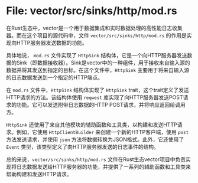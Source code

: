 # File: vector/src/sinks/http/mod.rs

在Rust生态中，vector是一个用于数据集成和实时数据处理的高性能日志收集器。而在这个项目的源代码中，文件 `vector/src/sinks/http/mod.rs` 的作用是实现向HTTP服务器发送数据的功能。

具体地说， `mod.rs` 文件实现了 `HttpSink` 结构体，它是一个向HTTP服务器发送数据的Sink（即数据接收器）。Sink是vector中的一种组件，用于接收来自输入源的数据并将其发送到指定的目标。在这个文件中，`HttpSink` 主要用于将来自输入源的日志数据发送到一个指定的HTTP端点。

在 `mod.rs` 文件中，`HttpSink` 结构体实现了 `HttpSink` trait，这个trait定义了发送HTTP请求的方法。该结构体使用 `reqwest` 库实现了向HTTP服务器发送POST请求的功能。它可以发送附带日志数据的HTTP POST请求，并将响应返回给调用方。

`HttpSink` 还使用了来自其他模块的辅助函数和工具类，以构建和发送HTTP请求。例如，它使用 `HttpClientBuilder` 来创建一个新的HTTP客户端，使用 `post` 方法发送请求，并使用 `json` 方法将数据转换为JSON格式。此外，它还使用了 `Event` 类型，该类型定义了向HTTP服务器发送的日志事件的结构。

总的来说，`vector/src/sinks/http/mod.rs` 文件在Rust生态vector项目中负责实现将日志数据发送给HTTP服务器的功能，并提供了一系列的辅助函数和工具类来帮助构建和发送HTTP请求。

